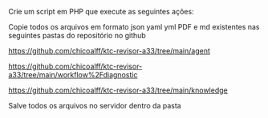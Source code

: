 Crie um script em PHP que execute as seguintes ações:

Copie todos os arquivos em formato json yaml yml PDF e md existentes nas seguintes pastas do repositório no github 

https://github.com/chicoalff/ktc-revisor-a33/tree/main/agent

https://github.com/chicoalff/ktc-revisor-a33/tree/main/workflow%2Fdiagnostic

https://github.com/chicoalff/ktc-revisor-a33/tree/main/knowledge

Salve todos os arquivos no servidor dentro da pasta 